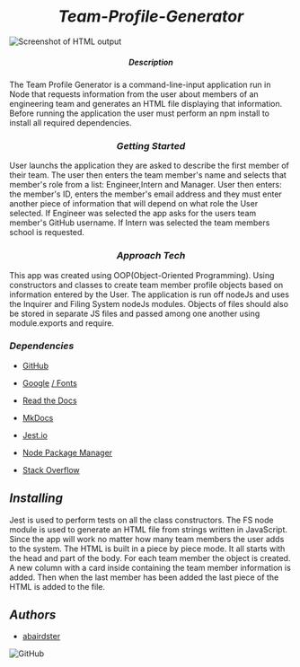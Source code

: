 # <center>*Team-Profile-Generator*</center>


![Screenshot of HTML output](https://)


##### <center>*Description*</center>


The Team Profile Generator is a command-line-input application run in Node that requests information from the user about members of an engineering team and generates an HTML file displaying that information.  Before running the application the user must perform an npm install to install all required dependencies.

### <center>*Getting Started*</center>

User launchs the application they are asked to describe the first member of their team.  The user then enters the team member's name and selects that member's role from a list: Engineer,Intern and Manager. User then enters: the member's ID, enters the member's email address and they must enter another piece of information that will depend on what role the User selected.  If Engineer was selected the app asks for the users team member's GitHub username. If Intern was selected the team members school is requested. 




### <center>*Approach Tech*</center>


This app was created using OOP(Object-Oriented Programming). Using constructors and classes to create team member profile objects based on information entered by the User.  The application is run off nodeJs and uses the Inquirer and Filing System nodeJs modules. Objects of files should also be stored in separate JS files and passed among one another using module.exports and require.

### *Dependencies*


 - [GitHub](https://github.com/)

 - [Google](https://google.com/)  [/ Fonts](https://fonts.google.com/)

 - [Read the Docs](https://readthedocs.org/)

 - [MkDocs](https://www.mkdocs.org/)

 - [Jest.io](https://jestjs.io/docs/getting-started)

 - [Node Package Manager](https://www.npmjs.com/)

 - [Stack Overflow](https://stackoverflow.com)


 ## *Installing*


 Jest is used to perform tests on all the class constructors. The FS node module is used to generate an HTML file from strings written in JavaScript.  Since the app will work no matter how many team members the user adds to the system. The HTML is built in a piece by piece mode. It all starts with the head and part of the body.  For each team member the object is created. A new column with a card inside containing the team member information is added.  Then when the last member has been added the last piece of the HTML is added to the file.







## *Authors*

- [abairdster](https://github.com/abairdster)






![GitHub](https://img.shields.io/github/license/abairdster/Team-Profile-Generator?color=%2339FF14)
